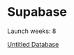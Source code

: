 # Supabase

Launch weeks: 8

[Untitled Database](Supabase%204ba897babee24d62a59e30407a767c30/Untitled%20Database%20db248c1bf418488ab73b9c0e95b01711.csv)